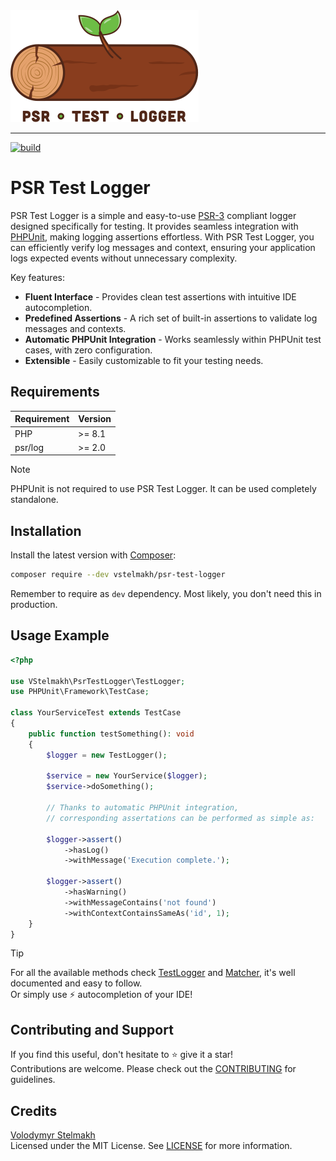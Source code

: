<img src="./resources/psr-test-logger-logo.svg" width="301" height="179" alt="PSR Test Logger logo">

---

[![build](https://github.com/vstelmakh/psr-test-logger/actions/workflows/build.yml/badge.svg?branch=main)](https://github.com/vstelmakh/psr-test-logger/actions/workflows/build.yml)

# PSR Test Logger
PSR Test Logger is a simple and easy-to-use [PSR-3](https://www.php-fig.org/psr/psr-3/) compliant logger designed specifically for testing.
It provides seamless integration with [PHPUnit](https://phpunit.de/), making logging assertions effortless.
With PSR Test Logger, you can efficiently verify log messages and context, ensuring your application logs expected events without unnecessary complexity.

Key features:
- **Fluent Interface** - Provides clean test assertions with intuitive IDE autocompletion.
- **Predefined Assertions** - A rich set of built-in assertions to validate log messages and contexts.
- **Automatic PHPUnit Integration** - Works seamlessly within PHPUnit test cases, with zero configuration.
- **Extensible** - Easily customizable to fit your testing needs.

## Requirements
| Requirement | Version |
|-------------|---------|
| PHP         | >= 8.1  |
| psr/log     | >= 2.0  |

> [!NOTE]  
> PHPUnit is not required to use PSR Test Logger. It can be used completely standalone.

## Installation
Install the latest version with [Composer](https://getcomposer.org/):

```bash
composer require --dev vstelmakh/psr-test-logger
```

Remember to require as `dev` dependency. Most likely, you don't need this in production.

## Usage Example
```php
<?php

use VStelmakh\PsrTestLogger\TestLogger;
use PHPUnit\Framework\TestCase;

class YourServiceTest extends TestCase
{
    public function testSomething(): void
    {
        $logger = new TestLogger();

        $service = new YourService($logger);
        $service->doSomething();

        // Thanks to automatic PHPUnit integration,
        // corresponding assertations can be performed as simple as:

        $logger->assert()
            ->hasLog()
            ->withMessage('Execution complete.');

        $logger->assert()
            ->hasWarning()
            ->withMessageContains('not found')
            ->withContextContainsSameAs('id', 1);
    }
}
```

> [!TIP]  
> For all the available methods check [TestLogger](src/TestLogger.php) and [Matcher](src/Match/Matcher.php), it's well documented and easy to follow.  
> Or simply use ⚡ autocompletion of your IDE!

## Contributing and Support
If you find this useful, don't hesitate to ⭐ give it a star!  
Contributions are welcome. Please check out the [CONTRIBUTING](CONTRIBUTING.md) for guidelines.

## Credits
[Volodymyr Stelmakh](https://github.com/vstelmakh)  
Licensed under the MIT License. See [LICENSE](LICENSE) for more information.  
